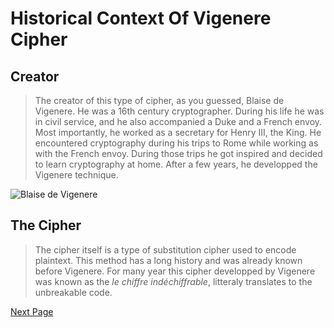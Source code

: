  # Historical Context Of Vigenere Cipher
 
 ## Creator 
 > The creator of this type of cipher, as you guessed, Blaise de Vigenere. He was a 16th century cryptographer. During his life he was in civil service, and he also accompanied a Duke and a French envoy. Most importantly, he worked as a secretary for Henry III, the King. He encountered cryptography during his trips to Rome while working as with the French envoy. During those trips he got inspired and decided to learn cryptography at home. After a few years, he developped the Vigenere technique.
 
 ![Blaise de Vigenere](https://upload.wikimedia.org/wikipedia/commons/thumb/9/9d/Vigenere.png/200px-Vigenere.png)
 
 ## The Cipher
 > The cipher itself is a type of substitution cipher used to encode plaintext. This method has a long history and was already known before Vigenere. For many year this cipher developped by Vigenere was known as the *le chiffre indéchiffrable*, litteraly translates to the unbreakable code.

[Next Page](https://github.com/EPHS-CyberSecurity-2020-Hour3/CipherProject/blob/Vigenere/vigenere_computercode.md)
